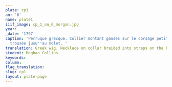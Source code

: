 ```yaml
---
plate: cp1
an: '6'
name: plate1
iiif_image: cp_1_an_6_morgan.jpg
year: 
_date: '1797'
caption: 'Perruque grecque. Collier montant ganses sur le corsage petit fichu. Robe
  trousée jusu''au molet. '
translation: Greek wig. Necklace on collar braided into straps on the bodice a small kercheif. Frilly dress up to the calf. 
student: Meghan Collins
keywords: 
column: 
flag_translation: 
slug: cp1
layout: plate-page
---
```

